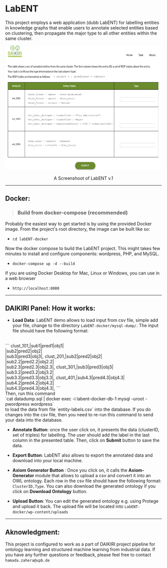 # LabENT
This project employs a web application (dubb LabENT) for labelling entities in knowledge graphs that enable users to annotate selected entities based on clustering, then propagate the major type to all other entities within the same cluster. 



<p align="center">
<img src="screenshots/labENT1.png" width="800" height="400">
</p>
<p align="center">A Screenshoot of LabENT v.1</p>

---
## Docker:
> ### Build from docker-compose (recommended)
Probably the easiest way to get started is by using the provided Docker image. From the project's root directory, the image can be built like so:
* `cd labENT-docker`

Now the docker compose to build the LabENT project. This might takes few minutes to install and configure components: wordpress, PHP, and MySQL.
* `docker-compose up -d --build` 

If you are using Docker Desktop for Mac, Linux or Windows, you can use in a web browser
* `http://localhost:8000` 
---
## DAIKIRI Panel: How it works:

* <b>Load Data</b>: LabENT demo allows to load input from csv file, simple add your file, change to the directory
`LabENT-docker/mysql-dump/`. The input file should have the following format:
<br>
```
clust_101,|sub1|pred1|obj1|<br>|sub2|pred2|obj2|<br>|sub3|pred3|obj3|,
clust_201,|sub2|pred2|obj2|<br>|sub2.2|pred2.2|obj2.2|<br>|sub2.3|pred2.3|obj2.3|,
clust_301,|sub3|pred3|obj3|<br>|sub3.2|pred3.2|obj3.2|<br>|sub3.3|pred3.3|obj3.3|,
clust_401,|sub4.3|pred4.3|obj4.3|<br>|sub4.2|pred4.2|obj4.2|<br>|sub4.3|pred4.3|obj4.3|,
```
<br> Then, run this command <br>
`cat datadump.sql | docker exec -i labent-docker-db-1 mysql -uroot -pwordpress wordpress` <br> to load the data from file `entity-labels.csv`  into the database. If you do changes into the csv file, then you need to re-run this command to send your data into the database.

* <b>Annotate Button</b>: once the user click on, it presents the data (clusterID, set of triples) for labelling. The user should add the label in the last column in the presented table. Then, click on <b>Submit</b> button to save the data.

* <b>Export Button</b>: LabENT also allows to export the annotated data and download into your local machine.

* <b> Axiom Generator Button </b>: Once you click on, it calls the <b>Axiom-Generator</b> module that allows to upload a csv and convert it into an OWL ontology. Each row in the csv file should have the following format:
`ClusterID,Type`. You can also download the generated ontology if you click on <b>Download Ontology</b> button. 

* <b>Upload Button</b>: You can edit the generated ontology e.g. using Protege and upload it back. The upload file will be located into 
`LabENT-docker/wp-content/uploads`
---
## Aknowledgment: 
This project is configured to work as a part of DAIKIRI project pipeline for ontology learning and structured machine learning from industrial data. If you have any further questions or feedback, please feel free to contact `hamada.zahera@upb.de`





